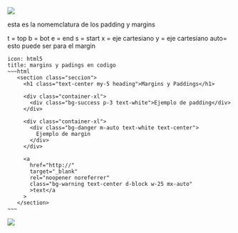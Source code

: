 
![](https://i.imgur.com/h6z67mG.png)

esta es la nomemclatura de los padding y margins

t = top
b = bot
e = end
s = start
x = eje cartesiano
y = eje cartesiano 
auto= esto puede ser para el margin


 ```ad-info
icon: html5
title: margins y padings en codigo
~~~html
    <section class="seccion">
      <h1 class="text-center my-5 heading">Margins y Paddings</h1>

      <div class="container-xl">
        <div class="bg-success p-3 text-white">Ejemplo de padding</div>
      </div>

      <div class="container-xl">
        <div class="bg-danger m-auto text-white text-center">
          Ejemplo de margin
        </div>
      </div>

      <a
        href="http://"
        target="_blank"
        rel="noopener noreferrer"
        class="bg-warning text-center d-block w-25 mx-auto"
        >text</a
      >
    </section>
~~~

```

![](https://i.imgur.com/B5EtFNG.png)
